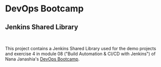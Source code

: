 # DevOps Bootcamp
## Jenkins Shared Library
<br />

This project contains a Jenkins Shared Library used for the demo projects and exercise 4 in module 08 ("Build Automation & CI/CD with Jenkins") of Nana Janashia's [DevOps Bootcamp](https://www.techworld-with-nana.com/devops-bootcamp).
